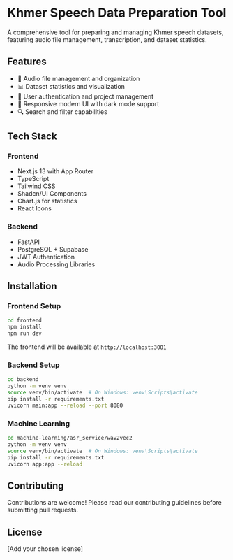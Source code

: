 # Khmer Speech Data Preparation Tool

A comprehensive tool for preparing and managing Khmer speech datasets, featuring audio file management, transcription, and dataset statistics.

## Features

- 🎤 Audio file management and organization
- 📊 Dataset statistics and visualization
- 👥 User authentication and project management
- 📱 Responsive modern UI with dark mode support
- 🔍 Search and filter capabilities

## Tech Stack

### Frontend
- Next.js 13 with App Router
- TypeScript
- Tailwind CSS
- Shadcn/UI Components
- Chart.js for statistics
- React Icons

### Backend
- FastAPI
- PostgreSQL + Supabase
- JWT Authentication
- Audio Processing Libraries

## Installation

### Frontend Setup
```bash
cd frontend
npm install
npm run dev
```

The frontend will be available at `http://localhost:3001`

### Backend Setup 
```bash
cd backend
python -m venv venv
source venv/bin/activate  # On Windows: venv\Scripts\activate
pip install -r requirements.txt
uvicorn main:app --reload --port 8080
```

### Machine Learning
```bash
cd machine-learning/asr_service/wav2vec2
python -m venv venv
source venv/bin/activate  # On Windows: venv\Scripts\activate
pip install -r requirements.txt
uvicorn app:app --reload
```
## Contributing

Contributions are welcome! Please read our contributing guidelines before submitting pull requests.

## License

[Add your chosen license] 
